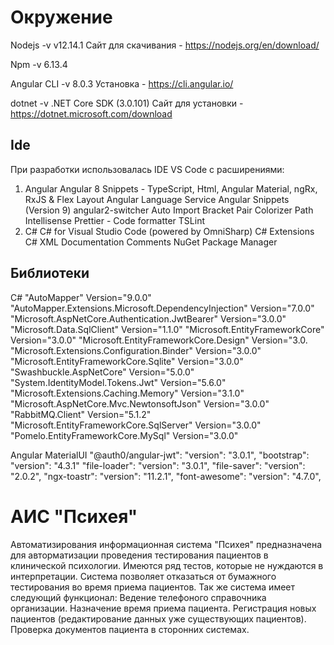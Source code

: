 # Окружение

Nodejs -v v12.14.1
Сайт для скачивания - https://nodejs.org/en/download/

Npm -v 6.13.4

Angular CLI -v 8.0.3
Установка -  https://cli.angular.io/

dotnet -v .NET Core SDK (3.0.101)
Сайт для установки - https://dotnet.microsoft.com/download

## Ide 
При разработки использовалась IDE VS Code с расширениями:
1) Angular
    Angular 8 Snippets - TypeScript, Html, Angular Material, ngRx, RxJS & Flex Layout
    Angular Language Service
    Angular Snippets (Version 9)
    angular2-switcher
    Auto Import
    Bracket Pair Colorizer
    Path Intellisense
    Prettier - Code formatter
    TSLint
2) C#
    C# for Visual Studio Code (powered by OmniSharp)
    C# Extensions
    C# XML Documentation Comments
    NuGet Package Manager

    
## Библиотеки

C#
    "AutoMapper" Version="9.0.0"
    "AutoMapper.Extensions.Microsoft.DependencyInjection" Version="7.0.0"
    "Microsoft.AspNetCore.Authentication.JwtBearer" Version="3.0.0"
    "Microsoft.Data.SqlClient" Version="1.1.0"
    "Microsoft.EntityFrameworkCore" Version="3.0.0"
    "Microsoft.EntityFrameworkCore.Design" Version="3.0.
    "Microsoft.Extensions.Configuration.Binder" Version="3.0.0"
    "Microsoft.EntityFrameworkCore.Sqlite" Version="3.0.0"
    "Swashbuckle.AspNetCore" Version="5.0.0"
    "System.IdentityModel.Tokens.Jwt" Version="5.6.0"
    "Microsoft.Extensions.Caching.Memory" Version="3.1.0"
    "Microsoft.AspNetCore.Mvc.NewtonsoftJson" Version="3.0.0"
    "RabbitMQ.Client" Version="5.1.2"
    "Microsoft.EntityFrameworkCore.SqlServer" Version="3.0.0"
    "Pomelo.EntityFrameworkCore.MySql" Version="3.0.0"

Angular
    MaterialUI
    "@auth0/angular-jwt": "version": "3.0.1",
      "bootstrap": "version": "4.3.1"
      "file-loader": "version": "3.0.1",
      "file-saver": "version": "2.0.2",
      "ngx-toastr": "version": "11.2.1",
      "font-awesome": "version": "4.7.0",

# АИС "Психея"

Автоматизирования информационная система "Психея" предназначена для авторматизации проведения тестирования пациентов в клинической психологии.
Имеются ряд тестов, которые не нуждаются в интерпретации. Система позволяет отказаться от бумажного тестирования во время приема пациентов.
Так же система имеет следующий функционал:
Ведение телефоного справочника организации.
Назначение время приема пациента.
Регистрация новых пациентов (редактирование данных уже существующих пациентов).
Проверка документов пациента в сторонних системах.
